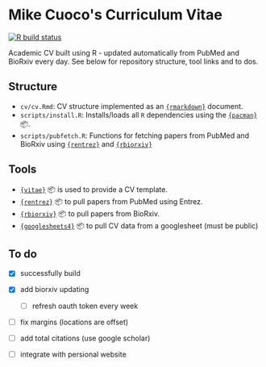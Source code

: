 # Mike Cuoco's Curriculum Vitae

[![R build status](https://github.com/mikecuoco/cv/workflows/check-and-build/badge.svg)](https://github.com/mikecuoco/cv/actions)

Academic CV built using R - updated automatically from PubMed and BioRxiv every day. See below for repository structure, tool links and to dos. 

## Structure

- `cv/cv.Rmd`: CV structure implemented as an [`{rmarkdown}`](https://rmarkdown.rstudio.com) document.
- `scripts/install.R`: Installs/loads all `R` dependencies using the [`{pacman}`](https://github.com/trinker/pacman) :package:.
- `scripts/pubfetch.R`: Functions for fetching papers from PubMed and BioRxiv using [`{rentrez}`](https://github.com/ropensci/rentrez) and [`{rbiorxiv}`](https://github.com/nicholasmfraser/rbiorxiv)

## Tools

- [`{vitae}`](https://docs.ropensci.org/vitae/) :package:  is used to provide a CV template.
- [`{rentrez}`](https://github.com/ropensci/rentrez) :package:  to pull papers from PubMed using Entrez.
- [`{rbiorxiv}`](https://github.com/nicholasmfraser/rbiorxiv) :package:  to pull papers from BioRxiv.
- [`{googlesheets4}`](https://github.com/tidyverse/googlesheets4) :package:  to pull CV data from a googlesheet (must be public)

## To do

- [X] successfully build 
- [X] add biorxiv updating
  - [ ] refresh oauth token every week
- [ ] fix margins (locations are offset)
- [ ] add total citations (use google scholar)
- [ ] integrate with persional website

